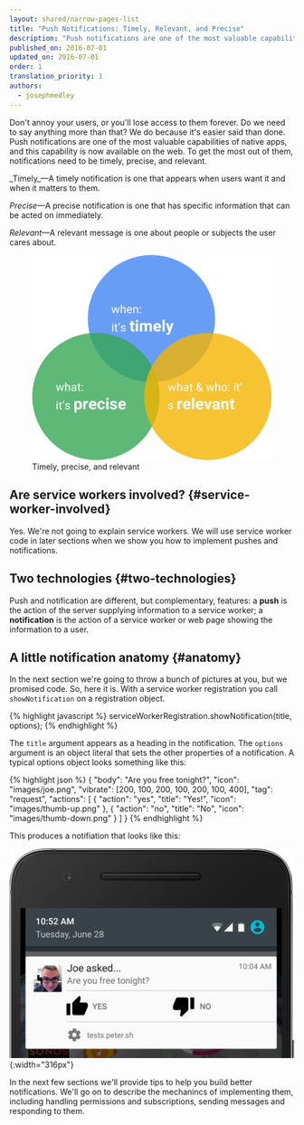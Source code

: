 ```yaml
---
layout: shared/narrow-pages-list
title: "Push Notifications: Timely, Relevant, and Precise"
description: "Push notifications are one of the most valuable capabilities of native apps, and this capability is now available on the web. To get the most out of them, notifications need to be timely, precise, and relevant."
published_on: 2016-07-01
updated_on: 2016-07-01
order: 1
translation_priority: 1
authors:
  - josephmedley
---
```


<p class="intro">Don't annoy your users, or you'll lose access to them
	forever. Do we need to say anything more than that? We do because it's easier said than
done. Push notifications are one of the most valuable capabilities of native apps, and
this capability is now available on the web. To get the most out of them,
notifications need to be timely, precise, and relevant.
</p>

<div class="mdl-grid">
  <div class="mdl-cell mdl-cell--6-col" markdown="1">
_Timely_—A timely notification is one that appears when users want it and when
it matters to them.

_Precise_—A precise notification is one that has specific information that can
be acted on immediately.

_Relevant_—A relevant message is one about people or subjects the user cares
about.
  </div>
  
  <figure class="mdl-cell mdl-cell--6-col">
    <img src="images/tpnr.png" alt="Timely, precise, and relevant">
    <figcaption>Timely, precise, and relevant</figcaption>
  </figure>
</div>

## Are service workers involved? {#service-worker-involved}

Yes. We're not going to explain service workers. We will use service worker code
in later sections when we show you how to implement pushes and notifications.

## Two technologies {#two-technologies}

Push and notification are different, but complementary, features: a **push** is
the action of the server supplying information to a service worker; a
**notification** is the action of a service worker or web page showing the
information to a user.

## A little notification anatomy {#anatomy}

In the next section we're going to throw a bunch of pictures at you, but we
promised code. So, here it is. With a service worker registration you call
`showNotification` on a registration object.

{% highlight javascript %}
serviceWorkerRegistration.showNotification(title, options);
{% endhighlight %}

The `title` argument appears as a heading in the notification. The `options`
argument is an object literal that sets the other properties of a notification.
A typical options object looks something like this:

{% highlight json %}
{
  "body": "Are you free tonight?",
  "icon": "images/joe.png",
  "vibrate": [200, 100, 200, 100, 200, 100, 400],
  "tag": "request",
  "actions": [
    { "action": "yes", "title": "Yes!", "icon": "images/thumb-up.png" },
    { "action": "no", "title": "No", "icon": "images/thumb-down.png" }
  ]
}
{% endhighlight %}

This produces a notifiation that looks like this:

![The example notification.](images/joe-asked-contextual.png){:width="316px"}

In the next few sections we'll provide tips to help you build better
notifications. We'll go on to describe the mechanincs of implementing them,
including handling permissions and subscriptions, sending messages and
responding to them.
